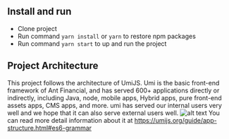 ## Install and run
- Clone project 
- Run command `yarn install` or `yarn` to restore npm packages
- Run command `yarn start` to up and run the project

## Project Architecture
This project follows the architecture of UmiJS. 
Umi is the basic front-end framework of Ant Financial, and has served 600+ applications directly or indirectly, including Java, node, mobile apps, Hybrid apps, pure front-end assets apps, CMS apps, and more. umi has served our internal users very well and we hope that it can also serve external users well.
![alt text](https://gw.alipayobjects.com/zos/rmsportal/zvfEXesXdgTzWYZCuHLe.png "Logo Title Text 1")
You can read more detail information about it at https://umijs.org/guide/app-structure.html#es6-grammar
